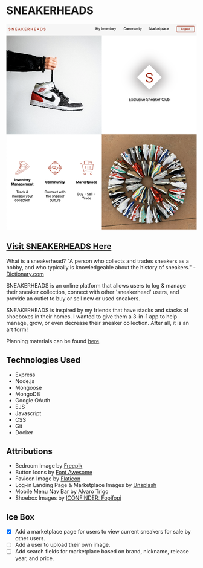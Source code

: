 # SNEAKERHEADS
![sneakerheads screenshot](public/assets/images/sneakerheads-screenshot.png)

## [Visit SNEAKERHEADS Here](https://sneakerheads.fly.dev/)
What is a sneakerhead? "A person who collects and trades sneakers as a hobby, and who typically is knowledgeable about the history of sneakers." - [Dictionary.com](https://www.dictionary.com/browse/sneakerhead#:~:text=noun%20Slang.,ANSWER%20THESE%20COMMON%20GRAMMAR%20DEBATES%3F)

SNEAKERHEADS is an online platform that allows users to log & manage their sneaker collection, connect with other 'sneakerhead' users, and provide an outlet to buy or sell new or used sneakers. 

SNEAKERHEADS is inspired by my friends that have stacks and stacks of shoeboxes in their homes. I wanted to give them a 3-in-1 app to help manage, grow, or even decrease their sneaker collection. After all, it is an art form! 

Planning materials can be found [here](https://trello.com/b/zgSVJvGE/sneakerheads).

## Technologies Used
* Express
* Node.js
* Mongoose
* MongoDB
* Google OAuth
* EJS
* Javascript
* CSS
* Git
* Docker

## Attributions
* Bedroom Image by [Freepik](https://www.freepik.com/free-photo/rubber-fig-gray-room_4100641.htm#query=empty%20wall&position=29&from_view=keyword&track=ais)
* Button Icons by [Font Awesome](https://fontawesome.com/)
* Favicon Image by [Flaticon](https://www.flaticon.com/free-icon/sneakers_2589903?term=sneaker&related_id=2589904&origin=search)
* Log-in Landing Page & Marketplace Images by [Unsplash](https://unsplash.com/)
* Mobile Menu Nav Bar by [Alvaro Trigo](https://alvarotrigo.com/blog/hamburger-menu-css/)
* Shoebox Images by [ICONFINDER: Fopifopi](https://www.iconfinder.com/iconsets/shoes-box)

## Ice Box
- [X] Add a marketplace page for users to view current sneakers for sale by other users.
- [ ] Add a user to upload their own image.
- [ ] Add search fields for marketplace based on brand, nickname, release year, and price.